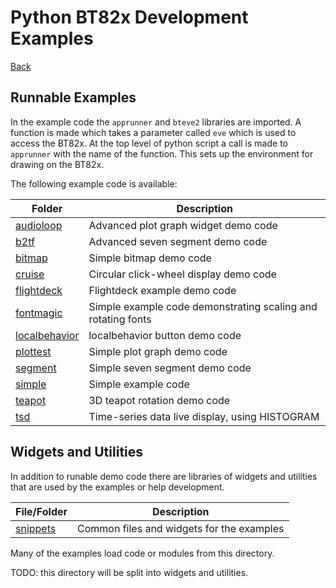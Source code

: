 # Python BT82x Development Examples

[Back](../README.md)

## Runnable Examples

In the example code the `apprunner` and `bteve2` libraries are imported. A function is made which takes a parameter called `eve` which is used to access the BT82x. At the top level of python script a call is made to `apprunner` with the name of the function. This sets up the environment for drawing on the BT82x.

The following example code is available:

| Folder | Description |
| --- | --- |
| [audioloop](audioloop/README.md) | Advanced plot graph widget demo code |
| [b2tf](b2tf/README.md) | Advanced seven segment demo code |
| [bitmap](bitmap/README.md) | Simple bitmap demo code |
| [cruise](cruise/README.md) | Circular click-wheel display demo code |
| [flightdeck](flightdeck/README.md) | Flightdeck example demo code |
| [fontmagic](fontmagic/README.md) | Simple example code demonstrating scaling and rotating fonts |
| [localbehavior](localbehavior/README.md) | localbehavior button demo code |
| [plottest](plottest/README.md) | Simple plot graph demo code |
| [segment](segment/README.md) | Simple seven segment demo code |
| [simple](simple/README.md) | Simple example code |
| [teapot](teapot/README.md) | 3D teapot rotation demo code |
| [tsd](tsd/README.md) | Time-series data live display, using HISTOGRAM |

## Widgets and Utilities

In addition to runable demo code there are libraries of widgets and utilities that are used by the examples or help development.

| File/Folder | Description |
| --- | --- |
| [snippets](snippets/README.md) | Common files and widgets for the examples |

Many of the examples load code or modules from this directory. 

TODO: this directory will be split into widgets and utilities.

